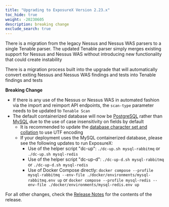 ```yaml
---
title: "Upgrading to ExposureX Version 2.23.x"
toc_hide: true
weight: -20230605
description: breaking change
exclude_search: true
---
```

There is a migration from the legacy Nessus and Nessus WAS parsers to a single Tenable parser. The updated Tenable parser simply merges existing support for Nessus and Nessus WAS without introducing new functionality that could create instability

There is a migration process built into the upgrade that will automatically convert exiting Nessus and Nessus WAS findings and tests into Tenable findings and tests

**Breaking Change**

 - If there is any use of the Nessus or Nessus WAS in automated fashion via the import and reimport API endpoints, the `scan-type` parameter needs to be updated to `Tenable Scan`
 - The default containerized database will now be [PostgreSQL](https://www.postgresql.org/) rather than [MySQL](https://dev.mysql.com/) due to the use of case insensitivity on fields by default
   - It is recommended to update the [database character set and collation](https://dev.mysql.com/doc/refman/5.7/en/charset-database.html) to use UTF encoding 
   - If your deployment uses the MySQL containerized database, please see the following updates to run ExposureX:
     - Use of the helper script "dc-up": `./dc-up.sh mysql-rabbitmq` or `./dc-up.sh mysql-redis`
     - Use of the helper script "dc-up-d": `./dc-up-d.sh mysql-rabbitmq` or `./dc-up-d.sh mysql-redis`
     - Use of Docker Compose directly: `docker compose --profile mysql-rabbitmq --env-file ./docker/environments/mysql-rabbitmq.env up` or `docker compose --profile mysql-redis --env-file ./docker/environments/mysql-redis.env up`

For all other changes, check the [Release Notes](https://github.com/ExposureX/django-ExposureX/releases/tag/2.23.0) for the contents of the release.
